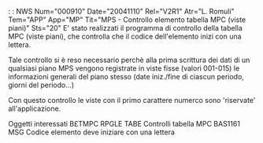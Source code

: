  :  : NWS Num="000910" Date="20041110" Rel="V2R1" Atr="L. Romuli" Tem="APP" App="MP" Tit="MPS - Controllo elemento tabella MPC (viste piani)" Sts="20"
E' stato realizzati il programma di controllo della tabella MPC (viste piani), che controlla che il codice dell'elemento inizi con una lettera.

Tale controllo si è reso necessario perchè alla prima scrittura dei dati di un qualsiasi piano MPS
vengono registrate in viste fisse (valori 001-015) le informazioni generali del piano stesso (date iniz./fine di ciascun periodo, giorni del periodo...)

Con questo controllo le viste con il primo carattere numerco sono 'riservate' all'applicazione.

Oggetti interessati
B£TMPC      RPGLE       TABE Controlli tabella MPC
BAS1161     MSG         Codice elemento deve iniziare con una lettera
